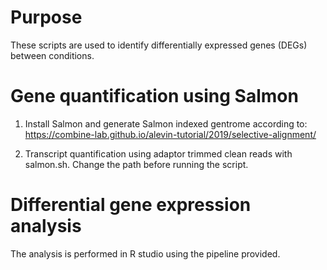 # Purpose
These scripts are used to identify differentially expressed genes (DEGs) between conditions.

# Gene quantification using Salmon

1. Install Salmon and generate Salmon indexed gentrome according to:
https://combine-lab.github.io/alevin-tutorial/2019/selective-alignment/

2. Transcript quantification using adaptor trimmed clean reads with salmon.sh. Change the path before running the script.

# Differential gene expression analysis

The analysis is performed in R studio using the pipeline provided.


